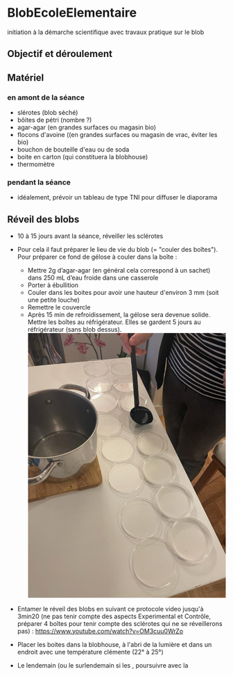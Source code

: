 # BlobEcoleElementaire
initiation à la démarche scientifique avec travaux pratique sur le blob

## Objectif et déroulement 

## Matériel 

### en amont de la séance
* slérotes (blob séché)
* bôites de pétri (nombre ?)
* agar-agar (en grandes surfaces ou magasin bio)
* flocons d'avoine ((en grandes surfaces ou magasin de vrac, éviter les bio)
* bouchon de bouteille d'eau ou de soda
* boite en carton (qui constituera la blobhouse)
* thermomètre

### pendant la séance
* idéalement, prévoir un tableau de type TNI pour diffuser le diaporama


## Réveil des blobs
* 10 à 15 jours avant la séance, réveiller les sclérotes
* Pour cela il faut préparer le lieu de vie du blob (= "couler des boîtes"). Pour préparer ce fond de gélose à couler dans la boîte :
	-	Mettre 2g d’agar-agar (en général cela correspond à un sachet) dans 250 mL d’eau froide dans une casserole
	-	Porter à ébullition
	-	Couler dans les boites pour avoir une hauteur d'environ 3 mm (soit une petite louche)
	-	Remettre le couvercle
	-	Après 15 min de refroidissement, la gélose sera devenue solide. Mettre les boîtes au réfrigérateur. Elles se gardent 5 jours au réfrigérateur (sans blob dessus).
![](images/1_couler_boites.jpeg)
	
	
* Entamer le réveil des blobs en suivant ce protocole video jusqu'à 3min20 (ne pas tenir compte des aspects Experimental et Contrôle, préparer 4 boîtes pour tenir compte des sclérotes qui ne se réveillerons pas) : https://www.youtube.com/watch?v=OM3cuu0WrZo
* Placer les boites dans la blobhouse, à l'abri de la lumière et dans un endroit avec une température clémente (22° à 25°)
* Le lendemain (ou le surlendemain si les , poursuivre avec la 

